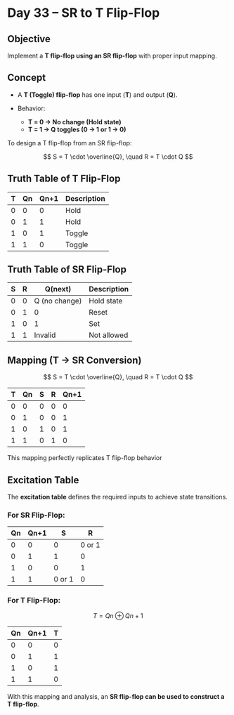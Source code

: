 # Day 33 – SR to T Flip-Flop

## Objective

Implement a **T flip-flop using an SR flip-flop** with proper input mapping.

## Concept

* A **T (Toggle) flip-flop** has one input (**T**) and output (**Q**).
* Behavior:

  * **T = 0 → No change (Hold state)**
  * **T = 1 → Q toggles (0 → 1 or 1 → 0)**

To design a T flip-flop from an SR flip-flop:

$$
S = T \cdot \overline{Q}, \quad R = T \cdot Q
$$

## Truth Table of T Flip-Flop

| **T** | **Qn** | **Qn+1** | Description |
| ----- | ------ | -------- | ----------- |
| 0     | 0      | 0        | Hold        |
| 0     | 1      | 1        | Hold        |
| 1     | 0      | 1        | Toggle      |
| 1     | 1      | 0        | Toggle      |

## Truth Table of SR Flip-Flop

| **S** | **R** | **Q(next)**   | Description |
| ----- | ----- | ------------- | ----------- |
| 0     | 0     | Q (no change) | Hold state  |
| 0     | 1     | 0             | Reset       |
| 1     | 0     | 1             | Set         |
| 1     | 1     | Invalid       | Not allowed |

## Mapping (T → SR Conversion)

$$
S = T \cdot \overline{Q}, \quad R = T \cdot Q
$$

| **T** | **Qn** | **S** | **R** | **Qn+1** |
| ----- | ------ | ----- | ----- | -------- |
| 0     | 0      | 0     | 0     | 0        |
| 0     | 1      | 0     | 0     | 1        |
| 1     | 0      | 1     | 0     | 1        |
| 1     | 1      | 0     | 1     | 0        |

This mapping perfectly replicates T flip-flop behavior 

## Excitation Table

The **excitation table** defines the required inputs to achieve state transitions.

### For SR Flip-Flop:

| **Qn** | **Qn+1** | **S**  | **R**  |
| ------ | -------- | ------ | ------ |
| 0      | 0        | 0      | 0 or 1 |
| 0      | 1        | 1      | 0      |
| 1      | 0        | 0      | 1      |
| 1      | 1        | 0 or 1 | 0      |

### For T Flip-Flop:

$$
T = Qn \oplus Qn+1
$$

| **Qn** | **Qn+1** | **T** |
| ------ | -------- | ----- |
| 0      | 0        | 0     |
| 0      | 1        | 1     |
| 1      | 0        | 1     |
| 1      | 1        | 0     |

With this mapping and analysis, an **SR flip-flop can be used to construct a T flip-flop**.
